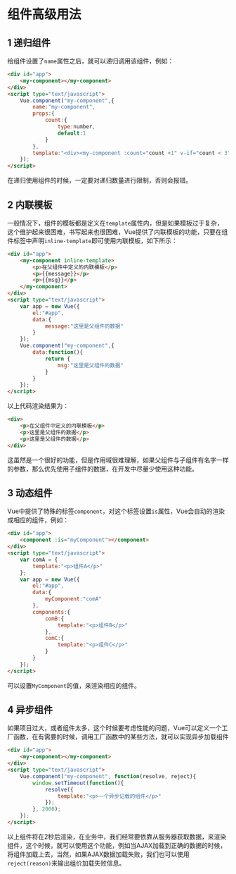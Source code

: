 # 组件高级用法
## 1 递归组件

给组件设置了`name`属性之后，就可以递归调用该组件，例如：
```html
<div id="app">
	<my-component></my-component>
</div>
<script type="text/javascript">
	Vue.component("my-component",{
		name:"my-component",
		props:{
			count:{
				type:number,
				default:1
			}	
		},
		template:"<div><my-component :count="count +1" v-if="count < 3"></my-component></div>"	
	});
</script>
```

在递归使用组件的时候，一定要对递归数量进行限制，否则会报错。

## 2 内联模板

一般情况下，组件的模板都是定义在`template`属性内，但是如果模板过于复杂，这个维护起来很困难，书写起来也很困难，Vue提供了内联模板的功能，只要在组件标签中声明`inline-template`即可使用内联模板，如下所示：
```html
<div id="app">
	<my-component inline-template>
		<p>在父组件中定义的内联模板</p>
		<p>{{message}}</p>
		<p>{{msg}}</p>
	</my-component>
</div>
<script type="text/javascript">
	var app = new Vue({
		el:"#app",
		data:{
			message:"这里是父组件的数据"
		}	
	});
	Vue.component("my-component",{
		data:function(){
			return {
				msg:"这里是父组件的数据"
			}
		}	
	});
</script>
```

以上代码渲染结果为：

```html
<div>
	<p>在父组件中定义的内联模板</p>
	<p>这里是父组件的数据</p>
	<p>这里是父组件的数据</p>
</div>
```

这虽然是一个很好的功能，但是作用域很难理解，如果父组件与子组件有名字一样的参数，那么优先使用子组件的数据，在开发中尽量少使用这种功能。

## 3 动态组件

Vue中提供了特殊的标签`component`，对这个标签设置`is`属性，Vue会自动的渲染成相应的组件，例如：
```html
<div id="app">
	<component :is="myComponent"></component>
</div>
<script type="text/javascript">
	var comA = {
		template:"<p>组件A</p>"
	};
	var app = new Vue({
		el:"#app",
		data:{
			myComponent:"comA"
		},
		components:{
			comB:{
				template:"<p>组件B</p>"
			},
			comC:{
				template:"<p>组件C</p>"
			}
		}	
	});
</script>
```

可以设置`MyComponent`的值，来渲染相应的组件。

## 4 异步组件

如果项目过大，或者组件太多，这个时候要考虑性能的问题，Vue可以定义一个工厂函数，在有需要的时候，调用工厂函数中的某些方法，就可以实现异步加载组件

```html
<div id="app">
	<my-component></my-component>
</div>
<script type="text/javascript">
	Vue.component("my-component", function(resolve, reject){
		window.setTimeout(function(){
			resolve({
				template:"<p>一个异步记载的组件</p>"	
			});
		}, 2000);
	});
</script>
```

以上组件将在2秒后渲染，在业务中，我们经常要依靠从服务器获取数据，来渲染组件，这个时候，就可以使用这个功能，例如当AJAX加载到正确的数据的时候，将组件加载上去，当然，如果AJAX数据加载失败，我们也可以使用`reject(reason)`来输出组价加载失败信息。